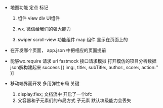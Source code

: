 - 地图功能 定点 标记
  1. 组件
    view div UI组件
  2. wx. 微信给我们的强大能力

  3. swiper scroll-view 功能组件
    map 组件 显示在页面上的

- 在开发哪个页面， app.json 中把相应的页面提前
- 能够wx.require 请求 url   fastmock 接口请求模拟
  打开模仿的项目分析数据 json解构建起来
success
[{
  img:,
  title:,
  subTitle:,
  author:,
  score:,
  action:''
}]

- 移动端界面开发 多用弹性布局 关键
  1. display:flex;  文档流中 开启了一个bfc
  2. 父容器和子元素们的布局方式
    子元素 默认块级能力会丢失